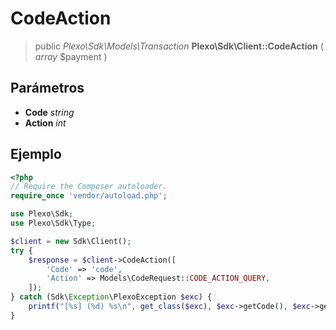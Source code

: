 # CodeAction

> public *Plexo\\Sdk\\Models\\Transaction* **Plexo\\Sdk\\Client::CodeAction** ( *array* $payment )

## Parámetros

  * **Code** *string*
  * **Action** *int*

## Ejemplo

```php
<?php
// Require the Composer autoloader.
require_once 'vendor/autoload.php';

use Plexo\Sdk;
use Plexo\Sdk\Type;

$client = new Sdk\Client();
try {
    $response = $client->CodeAction([
        'Code' => 'code',
        'Action' => Models\CodeRequest::CODE_ACTION_QUERY,
    ]);
} catch (Sdk\Exception\PlexoException $exc) {
    printf("[%s] (%d) %s\n", get_class($exc), $exc->getCode(), $exc->getMessage());
}
```
